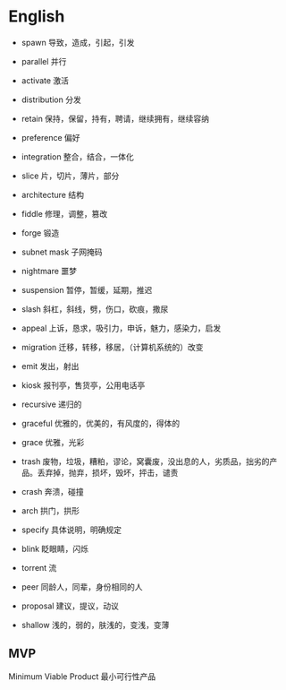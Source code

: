 # English

- spawn 导致，造成，引起，引发
- parallel 并行
- activate 激活
- distribution 分发
- retain 保持，保留，持有，聘请，继续拥有，继续容纳
- preference 偏好
- integration 整合，结合，一体化
- slice 片，切片，薄片，部分
- architecture 结构
- fiddle 修理，调整，篡改
- forge 锻造
- subnet mask 子网掩码
- nightmare 噩梦
- suspension 暂停，暂缓，延期，推迟
- slash 斜杠，斜线，劈，伤口，砍痕，撒尿
- appeal 上诉，恳求，吸引力，申诉，魅力，感染力，启发
- migration 迁移，转移，移居，（计算机系统的）改变
- emit 发出，射出
- kiosk 报刊亭，售货亭，公用电话亭
- recursive 递归的
- graceful 优雅的，优美的，有风度的，得体的
- grace 优雅，光彩
- trash 废物，垃圾，糟粕，谬论，窝囊废，没出息的人，劣质品，拙劣的产品。丢弃掉，抛弃，损坏，毁坏，抨击，谴责
- crash 奔溃，碰撞
- arch 拱门，拱形
- specify 具体说明，明确规定
- blink 眨眼睛，闪烁

- torrent 流
- peer 同龄人，同辈，身份相同的人

- proposal 建议，提议，动议
- shallow 浅的，弱的，肤浅的，变浅，变薄

## MVP
Minimum Viable Product
最小可行性产品
